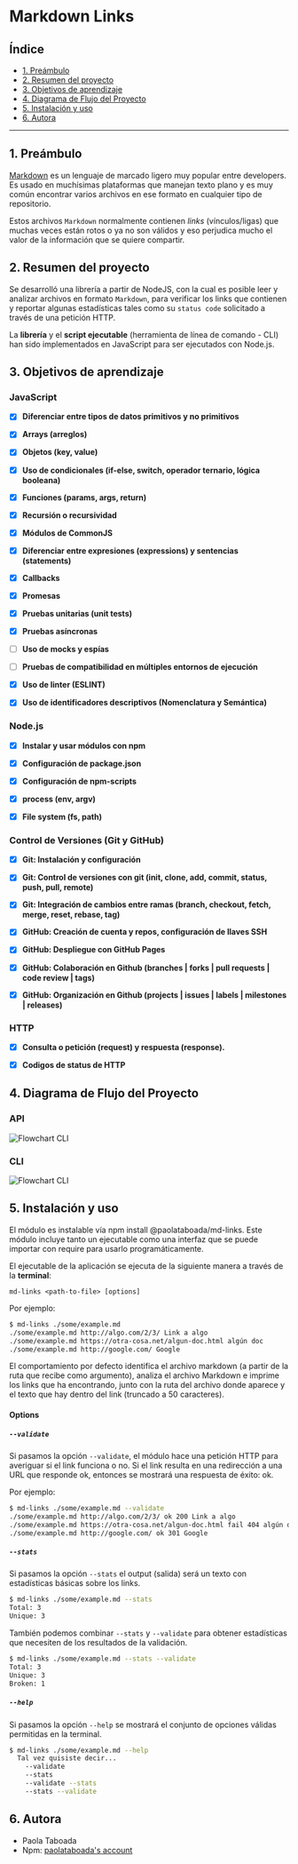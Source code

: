 # Markdown Links

## Índice

- [1. Preámbulo](#1-preámbulo)
- [2. Resumen del proyecto](#2-resumen-del-proyecto)
- [3. Objetivos de aprendizaje](#3-objetivos-de-aprendizaje)
- [4. Diagrama de Flujo del Proyecto](#4-diagrama-de-flujo-del-proyecto)
- [5. Instalación y uso](#5-instalación-y-uso)
- [6. Autora](#6-autora)

---

## 1. Preámbulo

[Markdown](https://es.wikipedia.org/wiki/Markdown) es un lenguaje de marcado
ligero muy popular entre developers. Es usado en muchísimas plataformas que
manejan texto plano y es muy común encontrar varios archivos en ese formato 
en cualquier tipo de repositorio.

Estos archivos `Markdown` normalmente contienen _links_ (vínculos/ligas) que
muchas veces están rotos o ya no son válidos y eso perjudica mucho el valor de
la información que se quiere compartir.

## 2. Resumen del proyecto

Se desarrolló una librería a partir de NodeJS, con la cual es posible leer y 
analizar archivos en formato `Markdown`, para verificar los links que contienen 
y reportar algunas estadísticas tales como su `status code` solicitado a través 
de una petición HTTP.

La **librería** y el **script ejecutable** (herramienta de línea de comando -
CLI) han sido implementados en JavaScript para ser ejecutados con Node.js.

## 3. Objetivos de aprendizaje

### JavaScript

- [x] **Diferenciar entre tipos de datos primitivos y no primitivos**

- [x] **Arrays (arreglos)**

- [x] **Objetos (key, value)**

- [x] **Uso de condicionales (if-else, switch, operador ternario, lógica booleana)**

- [x] **Funciones (params, args, return)**

- [x] **Recursión o recursividad**

- [x] **Módulos de CommonJS**

- [x] **Diferenciar entre expresiones (expressions) y sentencias (statements)**

- [x] **Callbacks**

- [x] **Promesas**

- [x] **Pruebas unitarias (unit tests)**

- [x] **Pruebas asíncronas**

- [ ] **Uso de mocks y espías**

- [ ] **Pruebas de compatibilidad en múltiples entornos de ejecución**

- [x] **Uso de linter (ESLINT)**

- [x] **Uso de identificadores descriptivos (Nomenclatura y Semántica)**

### Node.js

- [x] **Instalar y usar módulos con npm**

- [x] **Configuración de package.json**

- [x] **Configuración de npm-scripts**

- [x] **process (env, argv)**

- [x] **File system (fs, path)**

### Control de Versiones (Git y GitHub)

- [x] **Git: Instalación y configuración**

- [x] **Git: Control de versiones con git (init, clone, add, commit, status, push, pull, remote)**

- [x] **Git: Integración de cambios entre ramas (branch, checkout, fetch, merge, reset, rebase, tag)**

- [x] **GitHub: Creación de cuenta y repos, configuración de llaves SSH**

- [x] **GitHub: Despliegue con GitHub Pages**

- [x] **GitHub: Colaboración en Github (branches | forks | pull requests | code review | tags)**

- [x] **GitHub: Organización en Github (projects | issues | labels | milestones | releases)**

### HTTP

- [x] **Consulta o petición (request) y respuesta (response).**

- [x] **Codigos de status de HTTP**

## 4. Diagrama de Flujo del Proyecto
### API

![Flowchart CLI](src/assets/api.jpg)

### CLI

![Flowchart CLI](src/assets/cli.jpg)

## 5. Instalación y uso

El módulo es instalable vía npm install @paolataboada/md-links. Este módulo incluye tanto un ejecutable 
como una interfaz que se puede importar con require para usarlo programáticamente.

El ejecutable de la aplicación se ejecuta de la siguiente manera a través de la **terminal**:

`md-links <path-to-file> [options]`

Por ejemplo:

```sh
$ md-links ./some/example.md
./some/example.md http://algo.com/2/3/ Link a algo
./some/example.md https://otra-cosa.net/algun-doc.html algún doc
./some/example.md http://google.com/ Google
```

El comportamiento por defecto identifica el archivo markdown (a partir de 
la ruta que recibe como argumento), analiza el archivo Markdown e imprime 
los links que ha encontrando, junto con la ruta del archivo donde aparece 
y el texto que hay dentro del link (truncado a 50 caracteres).

#### Options

##### `--validate`

Si pasamos la opción `--validate`, el módulo hace una petición HTTP para
averiguar si el link funciona o no. Si el link resulta en una redirección a
una URL que responde ok, entonces se mostrará una respuesta de éxito: ok.

Por ejemplo:

```sh
$ md-links ./some/example.md --validate
./some/example.md http://algo.com/2/3/ ok 200 Link a algo
./some/example.md https://otra-cosa.net/algun-doc.html fail 404 algún doc
./some/example.md http://google.com/ ok 301 Google
```

##### `--stats`

Si pasamos la opción `--stats` el output (salida) será un texto con estadísticas
básicas sobre los links.

```sh
$ md-links ./some/example.md --stats
Total: 3
Unique: 3
```

También podemos combinar `--stats` y `--validate` para obtener estadísticas que
necesiten de los resultados de la validación.

```sh
$ md-links ./some/example.md --stats --validate
Total: 3
Unique: 3
Broken: 1
```

##### `--help`

Si pasamos la opción `--help` se mostrará el conjunto de opciones válidas
permitidas en la terminal.

```sh
$ md-links ./some/example.md --help
  Tal vez quisiste decir...
    --validate
    --stats
    --validate --stats
    --stats --validate
```
## 6. Autora

- Paola Taboada
- Npm: [paolataboada's account](https://www.npmjs.com/~paolataboada)